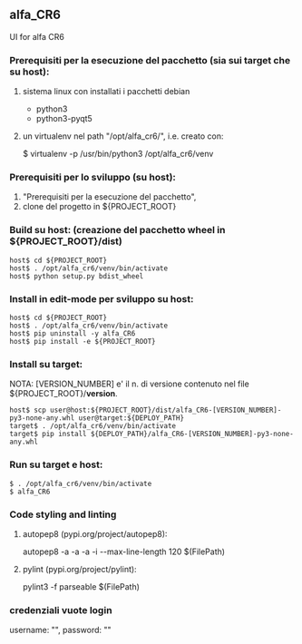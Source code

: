 ## alfa_CR6

UI for alfa CR6

### Prerequisiti per la esecuzione del pacchetto (sia sui target che su host):

1. sistema linux con installati i pacchetti debian 
    * python3
    * python3-pyqt5

2. un virtualenv nel path "/opt/alfa_cr6/", i.e. creato con:

    $ virtualenv -p /usr/bin/python3 /opt/alfa_cr6/venv

### Prerequisiti per lo sviluppo (su host):
    
1. "Prerequisiti per la esecuzione del pacchetto",
2. clone del progetto in ${PROJECT_ROOT}

### Build su host: (creazione del pacchetto wheel in ${PROJECT_ROOT}/dist)

    host$ cd ${PROJECT_ROOT}
    host$ . /opt/alfa_cr6/venv/bin/activate
    host$ python setup.py bdist_wheel

### Install in edit-mode per sviluppo su host:

    host$ cd ${PROJECT_ROOT}
    host$ . /opt/alfa_cr6/venv/bin/activate
    host$ pip uninstall -y alfa_CR6
    host$ pip install -e ${PROJECT_ROOT} 

### Install su target:

NOTA: [VERSION_NUMBER] e' il n. di versione contenuto nel file ${PROJECT_ROOT}/__version__.

    host$ scp user@host:${PROJECT_ROOT}/dist/alfa_CR6-[VERSION_NUMBER]-py3-none-any.whl user@target:${DEPLOY_PATH}
    target$ . /opt/alfa_cr6/venv/bin/activate
    target$ pip install ${DEPLOY_PATH}/alfa_CR6-[VERSION_NUMBER]-py3-none-any.whl

### Run su target e host:

    $ . /opt/alfa_cr6/venv/bin/activate
    $ alfa_CR6

### Code styling and linting

1. autopep8 (pypi.org/project/autopep8):

    autopep8 -a -a -a -i --max-line-length 120 $(FilePath)
    
2. pylint (pypi.org/project/pylint): 

    pylint3 -f parseable $(FilePath)

### credenziali vuote login

username: "", password: ""

